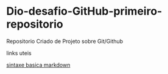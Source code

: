 # Dio-desafio-GitHub-primeiro-repositorio
Repositorio Criado de Projeto sobre Git/Github

links uteis

[sintaxe basica markdown](https://www.markdownguide.org/basic-syntax/)
